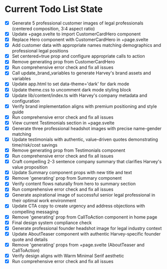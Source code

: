<!-- DO NOT EDIT - Managed by todo_list tool -->
<!-- Updated: 2025-10-29T20:21:21.815Z -->

# Current Todo List State

- [x] Generate 5 professional customer images of legal professionals (centered composition, 3:4 aspect ratio)
- [x] Update +page.svelte to import CustomerCardHero component
- [x] Replace Hero component with CustomerCardHero in +page.svelte
- [x] Add customer data with appropriate names matching demographics and professional legal positions
- [x] Set centered=true prop and configure appropriate calls to action
- [x] Remove generating prop from CustomerCardHero
- [x] Run comprehensive error check and fix all issues
- [x] Call update_brand_variables to generate Harvey's brand assets and variables
- [x] Update app.html to set data-theme='dark' for dark mode
- [x] Update theme.css to uncomment dark mode styling block
- [x] Update lib/content/index.ts with Harvey's company metadata and configuration
- [x] Verify brand implementation aligns with premium positioning and style guide
- [x] Run comprehensive error check and fix all issues
- [x] View current Testimonials section in +page.svelte
- [x] Generate three professional headshot images with precise name-gender matching
- [x] Update testimonials with authentic, value-driven quotes demonstrating time/risk/cost savings
- [x] Remove generating prop from Testimonials component
- [x] Run comprehensive error check and fix all issues
- [x] Craft compelling 2-3 sentence company summary that clarifies Harvey's value proposition
- [x] Update Summary component props with new title and text
- [x] Remove 'generating' prop from Summary component
- [x] Verify content flows naturally from hero to summary section
- [x] Run comprehensive error check and fix all issues
- [x] Generate aspirational image of successful senior legal professional in their optimal work environment
- [x] Update CTA copy to create urgency and address objections with compelling messaging
- [x] Remove 'generating' prop from CallToAction component in home page
- [x] Final design system compliance check
- [x] Generate professional founder headshot image for legal industry context
- [x] Update AboutTeaser component with authentic Harvey-specific founder quote and details
- [x] Remove 'generating' props from +page.svelte (AboutTeaser and CallToAction)
- [x] Verify design aligns with Warm Minimal Serif aesthetic
- [x] Run comprehensive error check and fix all issues
